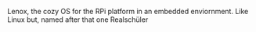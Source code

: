 Lenox, the cozy OS for the RPi platform in an embedded enviornment. Like Linux but, named after that one Realschüler
